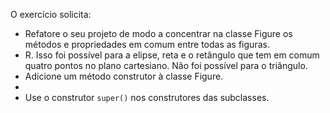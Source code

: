 O exercício solicita:
- Refatore o seu projeto de modo a concentrar na classe Figure os métodos e propriedades em comum entre todas as figuras.
- R. Isso foi possível para a elipse, reta e o retângulo que tem em comum quatro pontos no plano cartesiano. Não foi possível para o triângulo.
- Adicione um método construtor à classe Figure.
- 
- Use o construtor `super()` nos construtores das subclasses.
